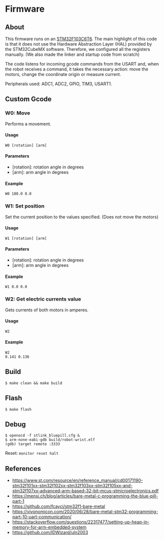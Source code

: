 # Firmware

## About

This firmware runs on an [STM32F103C6T6](https://www.st.com/en/microcontrollers-microprocessors/stm32f103c6.html).
The main highlight of this code is that it does not use the Hardware 
Abstraction Layer (HAL) provided by the STM32CubeMX software. Therefore, we
configured all the registers manually. (We also made the linker and startup code
from scratch)

The code listens for incoming gcode commands from the USART and, when the robot 
receives a command, it takes the necessary action: move the motors, change the
coordinate origin or measure current.

Peripherals used: ADC1, ADC2, GPIO, TIM3, USART1. 

## Custom Gcode
### W0: Move
Performs a movement.

#### Usage
```
W0 [rotation] [arm]
```

#### Parameters
- [rotation]: rotation angle in degrees
- [arm]: arm angle in degrees

#### Example
```
W0 180.0 0.0
```

### W1: Set position
Set the current position to the values specified. (Does not move the motors)

#### Usage
```
W1 [rotation] [arm]
```
#### Parameters
- [rotation]: rotation angle in degrees
- [arm]: arm angle in degrees

#### Example
```
W1 0.0 0.0
```

### W2: Get electric currents value
Gets currents of both motors in amperes.

#### Usage
```
W2
```

#### Example

```
W2
0.141 0.136
```

## Build

```
$ make clean && make build
```

## Flash

```
$ make flash
```
## Debug

```
$ openocd -f stlink_bluepill.cfg &
$ arm-none-eabi-gdb build/robot-wrist.elf
(gdb) target remote :3333
```

Reset: ```monitor reset halt```

## References

- https://www.st.com/resource/en/reference_manual/cd00171190-stm32f101xx-stm32f102xx-stm32f103xx-stm32f105xx-and-stm32f107xx-advanced-arm-based-32-bit-mcus-stmicroelectronics.pdf
- https://mensi.ch/blog/articles/bare-metal-c-programming-the-blue-pill-part-1
- https://github.com/fcayci/stm32f1-bare-metal
- https://vivonomicon.com/2020/06/28/bare-metal-stm32-programming-part-10-uart-communication/
- https://stackoverflow.com/questions/22317477/setting-up-heap-in-memory-for-arm-embedded-system
- https://github.com/IDWizard/uln2003
